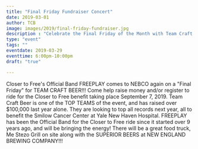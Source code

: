 ```yaml
---
title: "Final Friday Fundraiser Concert"
date: 2019-03-01
author: TCB
image: images/2019/final-friday-fundraiser.jpg
description : "Celebrate the Final Friday of the Month with Team Craft Beer!"
type: "event"
tags: "" 
eventdate: 2019-03-29
eventtime: 6:00pm-10:00pm
draft: "true"

---
```


Closer to Free's Official Band FREEPLAY comes to NEBCO again on a "Final Friday" for TEAM CRAFT BEER!!!  Come help raise money and/or register to ride for the Closer to Free benefit taking place September 7, 2019.  Team Craft Beer is one of the TOP TEAMS of the event, and has raised over $100,000 last year alone.  They are looking to top all records next year, all to benefit the Smilow Cancer Center at Yale New Haven Hospital.  FREEPLAY has been the Official Band for the Closer to Free ride since it started over 9 years ago, and will be bringing the energy!  There will be a great food truck, Me Stezo Grill on site along with the SUPERIOR BEERS at NEW ENGLAND BREWING COMPANY!!!  